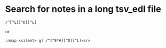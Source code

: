 # Search for notes in a long tsv\_edl file

```
/^[^E][^D][^L]
```

or

```
:nmap <silent> g] /^[^E*#][^D][^L]<cr>
```
